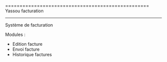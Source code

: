 ==================================================
Yassou facturation


---- 
Système de facturation 


Modules : 
- Edition facture
- Envoi facture 
- Historique factures 

